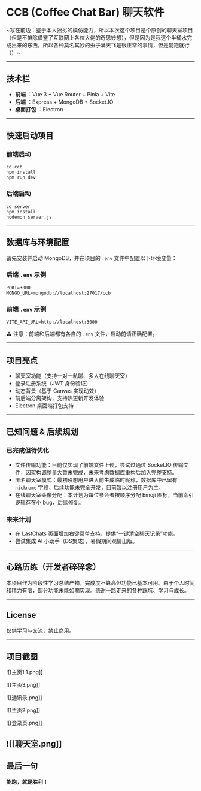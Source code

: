 # CCB (Coffee Chat Bar) 聊天软件

~写在前边：鉴于本人拙劣的模仿能力，所以本次这个项目是个原创的聊天室项目（但是不排除借鉴了互联网上各位大佬的奇思妙想），但是因为是我这个半桶水完成出来的东西，所以各种莫名其妙的虫子满天飞是很正常的事情，但是能跑就行（）~

---

## 技术栏

* **前端** ：Vue 3 + Vue Router + Pinia + Vite
* **后端** ：Express + MongoDB + Socket.IO
* **桌面打包** ：Electron

---

## 快速启动项目

### 前端启动

```
cd ccb
npm install
npm run dev
```

### 后端启动

```
cd server
npm install
nodemon server.js
```

---

## 数据库与环境配置

请先安装并启动 MongoDB，并在项目的 `.env` 文件中配置以下环境变量：

### 后端 `.env` 示例

```
PORT=3000
MONGO_URL=mongodb://localhost:27017/ccb
```

### 前端 `.env` 示例

```
VITE_API_URL=http://localhost:3000
```

⚠ 注意：前端和后端都有各自的 `.env` 文件，启动前请正确配置。

---

## 项目亮点

* 聊天室功能（支持一对一私聊、多人在线聊天室）
* 登录注册系统（JWT 身份验证）
* 动态背景（基于 Canvas 实现动效）
* 前后端分离架构，支持热更新开发体验
* Electron 桌面端打包支持

---

## 已知问题 & 后续规划

### 已完成但待优化

* 文件传输功能：目前仅实现了前端文件上传，尝试过通过 Socket.IO 传输文件，因架构调整量大暂未完成，未来考虑数据库重构后加入完整支持。
* 匿名聊天室模式：最初设想用户进入前生成临时昵称，数据库中已留有 `nickname` 字段，后续功能未完全开发，目前暂以注册用户为主。
* 在线聊天室头像分配：本计划为每位参会者按顺序分配 Emoji 图标，当前索引逻辑存在小 bug，后续修复。

### 未来计划

* 在 LastChats 页面增加右键菜单支持，提供“一键清空聊天记录”功能。
* 尝试集成 AI 小助手（DS集成），暑假期间观情出版。

---

## 心路历练（开发者碎碎念）

本项目作为阶段性学习总结产物，完成度不算高但功能已基本可用。由于个人时间和精力有限，部分功能未能如期实现。感谢一路走来的各种踩坑、学习与成长。

---

## License

仅供学习与交流，禁止商用。

---

## 项目截图

![[主页1 1.png]]

![[主页3.png]]

![[通讯录.png]]

![[主页2.png]]

![[登录页.png]]

![[聊天室.png]]
---------------

## 最后一句

**能跑，就是胜利！**
